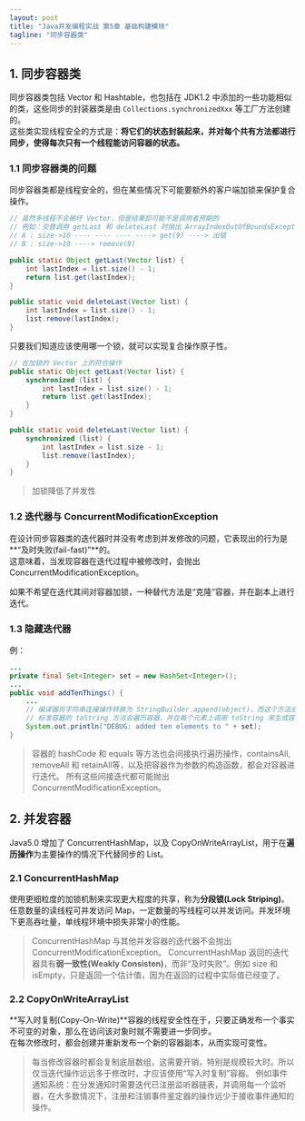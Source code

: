 ```yaml
---
layout: post
title: "Java并发编程实战 第5章 基础构建模块"
tagline: "同步容器类"
---
```


## 1. 同步容器类

同步容器类包括 Vector 和 Hashtable，也包括在 JDK1.2 中添加的一些功能相似的类，这些同步的封装器类是由
`Collections.synchronizedXxx` 等工厂方法创建的。  
这些类实现线程安全的方式是：**将它们的状态封装起来，并对每个共有方法都进行同步，使得每次只有一个线程能访问容器的状态。** 

### 1.1 同步容器类的问题
同步容器类都是线程安全的，但在某些情况下可能要额外的客户端加锁来保护复合操作。

```java
// 虽然多线程不会破坏 Vector，但是结果却可能不是调用者预期的
// 例如：交替调用 getLast 和 deleteLast 时抛出 ArrayIndexOutOfBoundsException
// A : size->10 ---- ---- ---- ----> get(9) ----> 出错
// B : size->10 ----> remove(9)

public static Object getLast(Vector list) {
    int lastIndex = list.size() - 1;
    return list.get(lastIndex);
}

public static void deleteLast(Vector list) {
    int lastIndex = list.size() - 1;
    list.remove(lastIndex);
}
```

只要我们知道应该使用哪一个锁，就可以实现复合操作原子性。
```java
// 在加锁的 Vector 上的符合操作
public static Object getLast(Vector list) {
    synchronized (list) {
        int lastIndex = list.size() - 1;
        return list.get(lastIndex);
    }
}

public static void deleteLast(Vector list) {
    synchronized (list) {
        int lastIndex = list.size - 1;
        list.remove(lastIndex);
    }
}
```

> 加锁降低了并发性

### 1.2 迭代器与 ConcurrentModificationException

在设计同步容器类的迭代器时并没有考虑到并发修改的问题，它表现出的行为是**“及时失败(fail-fast)”**的。  
这意味着，当发现容器在迭代过程中被修改时，会抛出 ConcurrentModificationException。

如果不希望在迭代其间对容器加锁，一种替代方法是“克隆”容器，并在副本上进行迭代。

### 1.3 隐藏迭代器
例：
```java
...
private final Set<Integer> set = new HashSet<Integer>();
...
public void addTenThings() {
    ...
    // 编译器将字符串连接操作转换为 StringBuilder.append(object)，而这个方法会调用容器的 toString 方法，
    // 标准容器的 toString 方法会遍历容器，并在每个元素上调用 toString 来生成容器内容的格式化表示
    System.out.println("DEBUG: added ten elements to " + set);
}
```

> 容器的 hashCode 和 equals 等方法也会间接执行遍历操作，containsAll, removeAll 和 retainAll等，以及把容器作为参数的构造函数，都会对容器进行迭代。
> 所有这些间接迭代都可能抛出 ConcurrentModificationException。

## 2. 并发容器

Java5.0 增加了 ConcurrentHashMap，以及 CopyOnWriteArrayList，用于在**遍历操作**为主要操作的情况下代替同步的 List。

### 2.1 ConcurrentHashMap

使用更细粒度的加锁机制来实现更大程度的共享，称为**分段锁(Lock Striping)**。  
任意数量的读线程可并发访问 Map，一定数量的写线程可以并发访问。并发环境下更高吞吐量，单线程环境中损失非常小的性能。

> ConcurrentHashMap 与其他并发容器的迭代器不会抛出 ConcurrentModificationException。
> ConcurrentHashMap 返回的迭代器具有**弱一致性(Weakly Consisten)**，而非“及时失败”。例如 size 和 isEmpty，只是返回一个估计值，因为在返回的过程中实际值已经变了。

### 2.2 CopyOnWriteArrayList

**写入时复制(Copy-On-Write)**容器的线程安全性在于，只要正确发布一个事实不可变的对象，那么在访问该对象时就不需要进一步同步。  
在每次修改时，都会创建并重新发布一个新的容器副本，从而实现可变性。

> 每当修改容器时都会复制底层数组，这需要开销，特别是规模较大时。所以仅当迭代操作远远多于修改时，才应该使用“写入时复制”容器。
> 例如事件通知系统：在分发通知时需要迭代已注册监听器链表，并调用每一个监听器，在大多数情况下，注册和注销事件鉴定器的操作远少于接收事件通知的操作。

